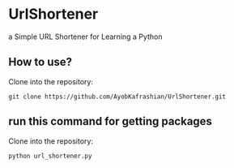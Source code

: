 # UrlShortener
a Simple URL Shortener for Learning a Python

## How to use?

Clone into the repository:

```shell
git clone https://github.com/AyobKafrashian/UrlShortener.git
```

## run this command for getting packages

Clone into the repository:

```shell
python url_shortener.py
```
